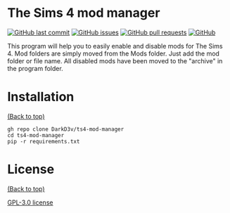 
# The Sims 4 mod manager

[![GitHub last commit](https://img.shields.io/github/last-commit/DarkD3v/ts4-mod-manager)](https://img.shields.io/github/last-commit/DarkD3v/ts4-mod-manager)
[![GitHub issues](https://img.shields.io/github/issues-raw/DarkD3v/ts4-mod-manager)](https://img.shields.io/github/issues-raw/DarkD3v/ts4-mod-manager)
[![GitHub pull requests](https://img.shields.io/github/issues-pr/DarkD3v/ts4-mod-manager)](https://img.shields.io/github/issues-pr/DarkD3v/ts4-mod-manager)
[![GitHub](https://img.shields.io/github/license/DarkD3v/ts4-mod-manager)](https://img.shields.io/github/license/DarkD3v/ts4-mod-manager)

This program will help you to easily enable and disable mods for The Sims 4. Mod folders are simply moved from the Mods folder.
Just add the mod folder or file name. All disabled mods have been moved to the "archive" in the program folder.

# Installation
[(Back to top)](#table-of-contents)

```shell
gh repo clone DarkD3v/ts4-mod-manager
cd ts4-mod-manager
pip -r requirements.txt
```


# License
[(Back to top)](#table-of-contents)

[GPL-3.0 license](./LICENSE)


